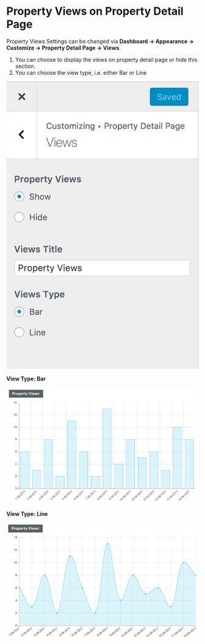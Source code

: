 # Property Views on Property Detail Page

Property Views Settings can be changed via **Dashboard → Appearance → Customize → Property Detail Page → Views**.

1. You can choose to display the views on property detail page or hide this section.
2. You can choose the view type, i.e. either Bar or Line

![Property Views Settings ](images/single-property-page/property-views.png)

**View Type: Bar**

![View Type: Bar](images/single-property-page/property-views-bar.png)

**View Type: Line**

![View Type: Line](images/single-property-page/property-views-line.png)
